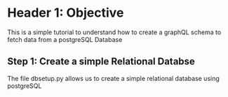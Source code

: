 # Header 1: Objective

This is a simple tutorial to understand how to create a graphQL schema to fetch data from a postgreSQL Database

## Step 1: Create a simple Relational Databse

The file dbsetup.py allows us to create a simple relational database using postgreSQL